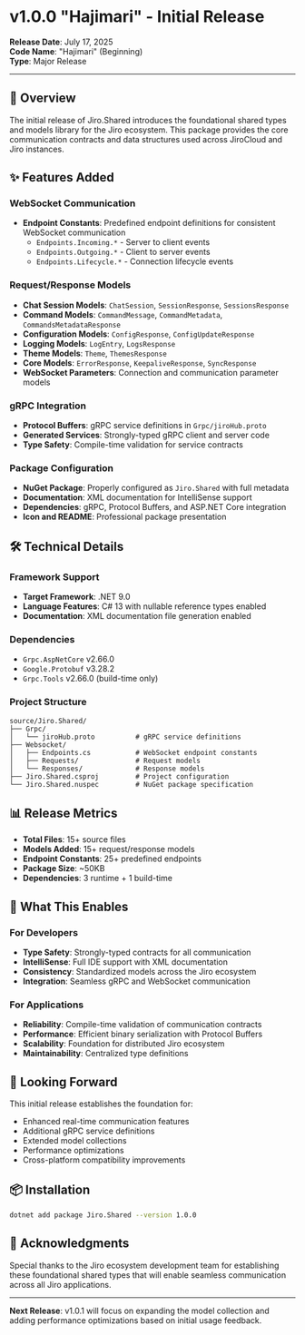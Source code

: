 # v1.0.0 "Hajimari" - Initial Release

**Release Date**: July 17, 2025  
**Code Name**: "Hajimari" (Beginning)  
**Type**: Major Release  

---

## 🎯 Overview

The initial release of Jiro.Shared introduces the foundational shared types and models library for the Jiro ecosystem. This package provides the core communication contracts and data structures used across JiroCloud and Jiro instances.

## ✨ Features Added

### WebSocket Communication

- **Endpoint Constants**: Predefined endpoint definitions for consistent WebSocket communication
  - `Endpoints.Incoming.*` - Server to client events
  - `Endpoints.Outgoing.*` - Client to server events  
  - `Endpoints.Lifecycle.*` - Connection lifecycle events

### Request/Response Models

- **Chat Session Models**: `ChatSession`, `SessionResponse`, `SessionsResponse`
- **Command Models**: `CommandMessage`, `CommandMetadata`, `CommandsMetadataResponse`
- **Configuration Models**: `ConfigResponse`, `ConfigUpdateResponse`
- **Logging Models**: `LogEntry`, `LogsResponse`
- **Theme Models**: `Theme`, `ThemesResponse`
- **Core Models**: `ErrorResponse`, `KeepaliveResponse`, `SyncResponse`
- **WebSocket Parameters**: Connection and communication parameter models

### gRPC Integration

- **Protocol Buffers**: gRPC service definitions in `Grpc/jiroHub.proto`
- **Generated Services**: Strongly-typed gRPC client and server code
- **Type Safety**: Compile-time validation for service contracts

### Package Configuration

- **NuGet Package**: Properly configured as `Jiro.Shared` with full metadata
- **Documentation**: XML documentation for IntelliSense support
- **Dependencies**: gRPC, Protocol Buffers, and ASP.NET Core integration
- **Icon and README**: Professional package presentation

## 🛠️ Technical Details

### Framework Support

- **Target Framework**: .NET 9.0
- **Language Features**: C# 13 with nullable reference types enabled
- **Documentation**: XML documentation file generation enabled

### Dependencies

- `Grpc.AspNetCore` v2.66.0
- `Google.Protobuf` v3.28.2  
- `Grpc.Tools` v2.66.0 (build-time only)

### Project Structure

```text
source/Jiro.Shared/
├── Grpc/
│   └── jiroHub.proto          # gRPC service definitions
├── Websocket/
│   ├── Endpoints.cs           # WebSocket endpoint constants
│   ├── Requests/              # Request models
│   └── Responses/             # Response models  
├── Jiro.Shared.csproj         # Project configuration
└── Jiro.Shared.nuspec         # NuGet package specification
```

## 📊 Release Metrics

- **Total Files**: 15+ source files
- **Models Added**: 15+ request/response models
- **Endpoint Constants**: 25+ predefined endpoints
- **Package Size**: ~50KB
- **Dependencies**: 3 runtime + 1 build-time

## 🎉 What This Enables

### For Developers

- **Type Safety**: Strongly-typed contracts for all communication
- **IntelliSense**: Full IDE support with XML documentation
- **Consistency**: Standardized models across the Jiro ecosystem
- **Integration**: Seamless gRPC and WebSocket communication

### For Applications

- **Reliability**: Compile-time validation of communication contracts
- **Performance**: Efficient binary serialization with Protocol Buffers
- **Scalability**: Foundation for distributed Jiro ecosystem
- **Maintainability**: Centralized type definitions

## 🔮 Looking Forward

This initial release establishes the foundation for:

- Enhanced real-time communication features
- Additional gRPC service definitions
- Extended model collections
- Performance optimizations
- Cross-platform compatibility improvements

## 📦 Installation

```bash
dotnet add package Jiro.Shared --version 1.0.0
```

## 🙏 Acknowledgments

Special thanks to the Jiro ecosystem development team for establishing these foundational shared types that will enable seamless communication across all Jiro applications.

---

**Next Release**: v1.0.1 will focus on expanding the model collection and adding performance optimizations based on initial usage feedback.

